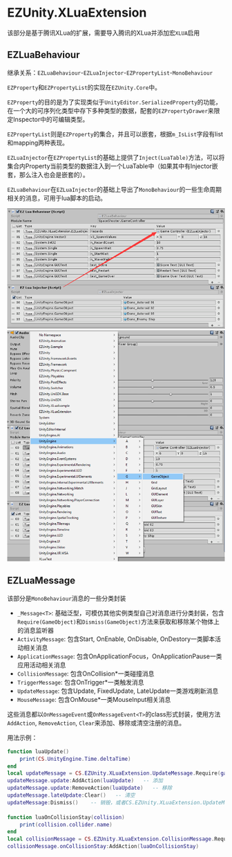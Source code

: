 # EZUnity.XLuaExtension

该部分是基于腾讯XLua的扩展，需要导入腾讯的XLua并添加宏`XLUA`启用

## EZLuaBehaviour

继承关系：`EZLuaBehaviour`-`EZLuaInjector`-`EZPropertyList`-`MonoBehaviour`

`EZProperty`和`EZPropertyList`的实现在`EZUnity.Core`中。

`EZProperty`的目的是为了实现类似于`UnityEditor.SerializedProperty`的功能，在一个大的可序列化类型中存下多种类型的数据，配套的`EZPropertyDrawer`来限定Inspector中的可编辑类型。

`EZPropertyList`则是`EZProperty`的集合，并且可以嵌套，根据`m_IsList`字段有list和mapping两种表现。

`EZLuaInjector`在`EZPropertyList`的基础上提供了`Inject(LuaTable)`方法，可以将集合内Property当前类型的数据注入到一个LuaTable中（如果其中有Injector嵌套，那么注入也会是嵌套的）。

`EZLuaBehaviour`在`EZLuaInjector`的基础上导出了`MonoBehaviour`的一些生命周期相关的消息，可用于lua脚本的启动。

![NestedInjector](.SamplePicture/NestedInjector.png)
![TypeSelection](.SamplePicture/TypeSelection.png)

## EZLuaMessage

该部分是`MonoBehaviour`消息的一些分类封装

- `_Message<T>`: 基础泛型，可模仿其他实例类型自己对消息进行分类封装，包含`Require(GameObject)`和`Dismiss(GameObject)`方法来获取和移除某个物体上的消息监听器
- `ActivityMessage`: 包含Start, OnEnable, OnDisable, OnDestory一类脚本活动相关消息
- `ApplicationMessage`: 包含OnApplicationFocus，OnApplicationPause一类应用活动相关消息
- `CollisionMessage`: 包含OnCollision*一类碰撞消息
- `TriggerMessage`: 包含OnTrigger*一类触发消息
- `UpdateMessage`: 包含Update, FixedUpdate, LateUpdate一类游戏刷新消息
- `MouseMessage`: 包含OnMouse*一类MouseInput相关消息

这些消息都以`OnMessageEvent`或`OnMessageEvent<T>`的class形式封装，使用方法`AddAction`, `RemoveAction`, `Clear`来添加、移除或清空注册的消息。

用法示例：

``` lua
function luaUpdate()
    print(CS.UnityEngine.Time.deltaTime)
end
local updateMessage = CS.EZUnity.XLuaExtension.UpdateMessage.Require(gameOject)    -- 获取
updateMessage.update:AddAction(luaUpdate)   -- 添加
updateMessage.update:RemoveAction(luaUpdate)   -- 移除
updateMessage.lateUpdate:Clear()   -- 清空
updateMessage:Dismiss()    -- 销毁，或者CS.EZUnity.XLuaExtension.UpdateMessage.Dismiss(gameOject)

function luaOnCollisionStay(collision)
    print(collision.collider.name)
end
local collisionMessage = CS.EZUnity.XLuaExtension.CollisionMessage.Require(gameObject)
collisionMessage.onCollisionStay:AddAction(luaOnCollisionStay)
```